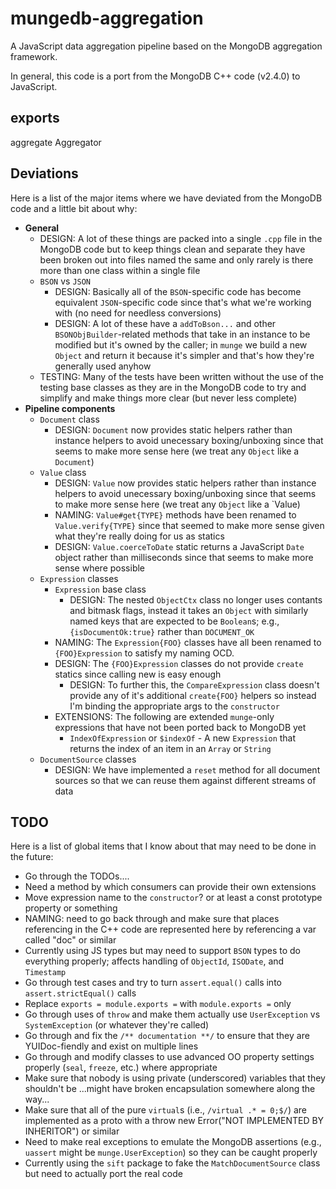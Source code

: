 mungedb-aggregation
===================
A JavaScript data aggregation pipeline based on the MongoDB aggregation framework.

In general, this code is a port from the MongoDB C++ code (v2.4.0) to JavaScript.


exports
-------
aggregate
Aggregator


Deviations
----------
Here is a list of the major items where we have deviated from the MongoDB code and a little bit about why:

  * **General**
    * DESIGN: A lot of these things are packed into a single `.cpp` file in the MongoDB code but to keep things clean and separate they have been broken out into files named the same and only rarely is there more than one class within a single file
    * `BSON` vs `JSON`
      * DESIGN: Basically all of the `BSON`-specific code has become equivalent `JSON`-specific code since that's what we're working with (no need for needless conversions)
      * DESIGN: A lot of these have a `addToBson...` and other `BSONObjBuilder`-related methods that take in an instance to be modified but it's owned by the caller; in `munge` we build a new `Object` and return it because it's simpler and that's how they're generally used anyhow
    * TESTING: Many of the tests have been written without the use of the testing base classes as they are in the MongoDB code to try and simplify and make things more clear (but never less complete)
  * **Pipeline components**
    * `Document` class
      * DESIGN: `Document` now provides static helpers rather than instance helpers to avoid unecessary boxing/unboxing since that seems to make more sense here (we treat any `Object` like a `Document`)
    * `Value` class
      * DESIGN: `Value` now provides static helpers rather than instance helpers to avoid unecessary boxing/unboxing since that seems to make more sense here (we treat any `Object` like a `Value)
      * NAMING: `Value#get{TYPE}` methods have been renamed to `Value.verify{TYPE}` since that seemed to make more sense given what they're really doing for us as statics
      * DESIGN: `Value.coerceToDate` static returns a JavaScript `Date` object rather than milliseconds since that seems to make more sense where possible
    * `Expression` classes
      * `Expression` base class
        * DESIGN: The nested `ObjectCtx` class no longer uses contants and bitmask flags, instead it takes an `Object` with similarly named keys that are expected to be `Boolean`s; e.g., `{isDocumentOk:true}` rather than `DOCUMENT_OK`
      * NAMING: The `Expression{FOO}` classes have all been renamed to `{FOO}Expression` to satisfy my naming OCD.
      * DESIGN: The `{FOO}Expression` classes do not provide `create` statics since calling new is easy enough
        * DESIGN: To further this, the `CompareExpression` class doesn't provide any of it's additional `create{FOO}` helpers so instead I'm binding the appropriate args to the `constructor`
      * EXTENSIONS: The following are extended `munge`-only expressions that have not been ported back to MongoDB yet
        * `IndexOfExpression` or `$indexOf` - A new `Expression` that returns the index of an item in an `Array` or `String`
    * `DocumentSource` classes
      * DESIGN: We have implemented a `reset` method for all document sources so that we can reuse them against different streams of data


TODO
----
Here is a list of global items that I know about that may need to be done in the future:

  * Go through the TODOs....
  * Need a method by which consumers can provide their own extensions
  * Move expression name to the `constructor`? or at least a const prototype property or something
  * NAMING: need to go back through and make sure that places referencing <Document> in the C++ code are represented here by referencing a var called "doc" or similar
  * Currently using JS types but may need to support `BSON` types to do everything properly; affects handling of `ObjectId`, `ISODate`, and `Timestamp`
  * Go through test cases and try to turn `assert.equal()` calls into `assert.strictEqual()` calls
  * Replace `exports = module.exports =` with `module.exports =` only
  * Go through uses of `throw` and make them actually use `UserException` vs `SystemException` (or whatever they're called)
  * Go through and fix the `/** documentation **/` to ensure that they are YUIDoc-fiendly and exist on multiple lines
  * Go through and modify classes to use advanced OO property settings properly (`seal`, `freeze`, etc.) where appropriate
  * Make sure that nobody is using private (underscored) variables that they shouldn't be ...might have broken encapsulation somewhere along the way...
  * Make sure  that all of the pure `virtual`s (i.e., `/virtual .* = 0;$/`) are implemented as a proto with a throw new Error("NOT IMPLEMENTED BY INHERITOR") or similar
  * Need to make real exceptions to emulate the MongoDB assertions (e.g., `uassert` might be `munge.UserException`) so they can be caught properly
  * Currently using the `sift` package to fake the `MatchDocumentSource` class but need to actually port the real code

